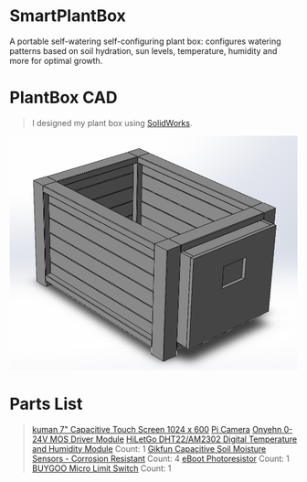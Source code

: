 # SmartPlantBox
A portable self-watering self-configuring plant box: configures watering patterns based on soil hydration, sun levels, temperature, humidity and more for optimal growth.

# PlantBox CAD
> I designed my plant box using [SolidWorks](https://www.solidworks.com/).

![SmartPlantBox CAD](https://github.com/RyanDalmas/SmartPlantBox/blob/main/screenshots/PlantBox%20CAD.png?raw=true)

# Parts List
> [kuman 7" Capacitive Touch Screen 1024 x 600](https://www.amazon.com/gp/product/B01F3801A2/ref=ppx_yo_dt_b_asin_title_o00_s01?ie=UTF8&psc=1)
> [Pi Camera](https://www.amazon.com/gp/product/B07SN8HB1R/ref=ppx_yo_dt_b_asin_title_o00_s00?ie=UTF8&psc=1)
> [Onyehn 0-24V MOS Driver Module](https://www.amazon.com/gp/product/B07GLNCRR4/ref=ppx_yo_dt_b_asin_title_o00_s00?ie=UTF8&psc=1)
> [HiLetGo DHT22/AM2302 Digital Temperature and Humidity Module](https://www.amazon.com/gp/product/B01DA3C452/ref=ppx_yo_dt_b_asin_title_o00_s01?ie=UTF8&psc=1) Count: 1
> [Gikfun Capacitive Soil Moisture Sensors - Corrosion Resistant](https://www.amazon.com/gp/product/B07H3P1NRM/ref=ppx_yo_dt_b_asin_title_o00_s01?ie=UTF8&psc=1) Count: 4
> [eBoot Photoresistor](https://www.amazon.com/gp/product/B01N7V536K/ref=ppx_yo_dt_b_asin_title_o00_s00?ie=UTF8&psc=1) Count: 1
> [BUYGOO Micro Limit Switch](https://www.amazon.com/gp/product/B07D9C2B6J/ref=ppx_yo_dt_b_asin_title_o00_s01?ie=UTF8&psc=1) Count: 1
> 
